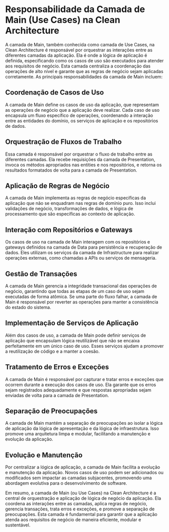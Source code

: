 # Responsabilidade da Camada de Main (Use Cases) na Clean Architecture

A camada de Main, também conhecida como camada de Use Cases, na Clean Architecture é responsável por orquestrar as interações entre as diferentes camadas da aplicação. Ela é onde a lógica de aplicação é definida, especificando como os casos de uso são executados para atender aos requisitos de negócio. Esta camada centraliza a coordenação das operações de alto nível e garante que as regras de negócio sejam aplicadas corretamente. As principais responsabilidades da camada de Main incluem:

## Coordenação de Casos de Uso
   A camada de Main define os casos de uso da aplicação, que representam as operações de negócio que a aplicação deve realizar. Cada caso de uso encapsula um fluxo específico de operações, coordenando a interação entre as entidades do domínio, os serviços de aplicação e os repositórios de dados.

## Orquestração de Fluxos de Trabalho
   Essa camada é responsável por orquestrar o fluxo de trabalho entre as diferentes camadas. Ela recebe requisições da camada de Presentation, invoca os métodos apropriados nas entities e nos repositórios, e retorna os resultados formatados de volta para a camada de Presentation.

## Aplicação de Regras de Negócio
   A camada de Main implementa as regras de negócio específicas da aplicação que não se enquadram nas regras de domínio puro. Isso inclui validações de negócio, transformações de dados, e lógica de processamento que são específicas ao contexto de aplicação.

## Interação com Repositórios e Gateways
   Os casos de uso na camada de Main interagem com os repositórios e gateways definidos na camada de Data para persistência e recuperação de dados. Eles utilizam os serviços da camada de Infrastructure para realizar operações externas, como chamadas a APIs ou serviços de mensageria.

## Gestão de Transações
   A camada de Main gerencia a integridade transacional das operações de negócio, garantindo que todas as etapas de um caso de uso sejam executadas de forma atômica. Se uma parte do fluxo falhar, a camada de Main é responsável por reverter as operações para manter a consistência do estado do sistema.

## Implementação de Serviços de Aplicação
   Além dos casos de uso, a camada de Main pode definir serviços de aplicação que encapsulam lógica reutilizável que não se encaixa perfeitamente em um único caso de uso. Esses serviços ajudam a promover a reutilização de código e a manter a coesão.

## Tratamento de Erros e Exceções
   A camada de Main é responsável por capturar e tratar erros e exceções que ocorrem durante a execução dos casos de uso. Ela garante que os erros sejam registrados adequadamente e que respostas apropriadas sejam enviadas de volta para a camada de Presentation.

## Separação de Preocupações
   A camada de Main mantém a separação de preocupações ao isolar a lógica de aplicação da lógica de apresentação e da lógica de infraestrutura. Isso promove uma arquitetura limpa e modular, facilitando a manutenção e evolução da aplicação.

## Evolução e Manutenção
   Por centralizar a lógica de aplicação, a camada de Main facilita a evolução e manutenção da aplicação. Novos casos de uso podem ser adicionados ou modificados sem impactar as camadas subjacentes, promovendo uma abordagem evolutiva para o desenvolvimento de software.

Em resumo, a camada de Main (ou Use Cases) na Clean Architecture é a central de orquestração e aplicação de lógica de negócio da aplicação. Ela coordena as interações entre as camadas, aplica regras de negócio, gerencia transações, trata erros e exceções, e promove a separação de preocupações. Esta camada é fundamental para garantir que a aplicação atenda aos requisitos de negócio de maneira eficiente, modular e sustentável.